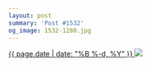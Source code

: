 ```yaml
---
layout: post
summary: 'Post #1532'
og_image: 1532-1280.jpg
---
```


<p>
 <time>
  <a href="/1532">
   {{ page.date | date: "%B %-d, %Y" }}
  </a>
 </time>
 <a href="/1532">
  <img sizes="(min-width: 700px) 50vw, calc(100vw - 2rem)" src="{{ site.assets_url }}/1532-640.jpg" srcset="{{ site.assets_url }}/1532-320.jpg 320w, {{ site.assets_url }}/1532-640.jpg 640w, {{ site.assets_url }}/1532-960.jpg 960w, {{ site.assets_url }}/1532-1280.jpg 1280w"/>
 </a>
</p>
